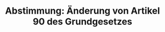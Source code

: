 ---
abstimmung:
  abstimmung: 1
  bundestagssitzung: 237
  datum: 1. Juni 2017
  legislaturperiode: 18
categories:
- Grundgesetz
- Haushalt
- Finanzen
- Verkehr
- Infrastruktur
data:
- title: Abstimmungsergebnis 20170601_1-data.pdf
  url: /res/abstimmungsliste/20170601_1-data.pdf
- title: Abstimmungsergebnis 20170601_1_xls-data.xls
  url: /res/abstimmungsliste/20170601_1_xls-data.xls
- title: Abstimmungsergebnis 20170601_1_xls-data.csv
  url: /res/abstimmungsliste/csv/20170601_1_xls-data.csv
documents:
- local: /res/abstimmungsdaten/018-237-01/1811131.pdf
  title: Drucksache 18/11131.pdf
  url: http://dip21.bundestag.de/dip21/btd/18/111/1811131.pdf
- local: /res/abstimmungsdaten/018-237-01/1811186.pdf
  title: Drucksache 18/11186.pdf
  url: http://dip21.bundestag.de/dip21/btd/18/111/1811186.pdf
- local: /res/abstimmungsdaten/018-237-01/1812588.pdf
  title: Drucksache 18/12588.pdf
  url: http://dip21.bundestag.de/dip21/btd/18/125/1812588.pdf
- local: /res/abstimmungsdaten/018-237-01/1812594.pdf
  title: Drucksache 18/12594.pdf
  url: http://dip21.bundestag.de/dip21/btd/18/125/1812594.pdf
ergebnis:
  cdu/csu:
    enthaltung: 0
    gesamt: 309
    ja: 0
    nein: 303
    nichtabgegeben: 6
    ungueltig: 0
  die.linke:
    enthaltung: 0
    gesamt: 64
    ja: 54
    nein: 0
    nichtabgegeben: 10
    ungueltig: 0
  file: 20170601_1_xls-data.xls
  fraktionslos:
    enthaltung: 0
    gesamt: 1
    ja: 0
    nein: 1
    nichtabgegeben: 0
    ungueltig: 0
  gruenen:
    enthaltung: 0
    gesamt: 63
    ja: 60
    nein: 0
    nichtabgegeben: 3
    ungueltig: 0
  spd:
    enthaltung: 4
    gesamt: 193
    ja: 3
    nein: 178
    nichtabgegeben: 8
    ungueltig: 0
layout: abstimmung
links:
- title: https://www.bundestag.de/parlament/plenum/abstimmung/abstimmung?id=468
  url: https://www.bundestag.de/parlament/plenum/abstimmung/abstimmung?id=468
- title: http://www.abgeordnetenwatch.de/schaffung_einer_zentralen_gesellschaft_fuer_autobahnen_und_bundesstrassen-1105-880.html
  url: http://www.abgeordnetenwatch.de/schaffung_einer_zentralen_gesellschaft_fuer_autobahnen_und_bundesstrassen-1105-880.html
- title: Artikel 90 Grundgesetz
  url: https://www.bundestag.de/parlament/aufgaben/rechtsgrundlagen/grundgesetz/gg_08/245140#090
preview: "Deutscher Bundestag\n\n237. Sitzung des Deutschen Bundestages\nam Donnerstag,\
  \ 1. Juni 2017\n\nEndgültiges Ergebnis der Namentlichen Abstimmung Nr. 1\n\nÄnderungsantrag\
  \ der Abgeordneten Roland Claus, Dr. Gesine Lötzsch, Caren Lay, weiterer\nAbgeordneter\
  \ und der Fraktion DIE LINKE\nzu der zweiten Beratung des Gesetzentwurfs der Bundesregierung.\n\
  Entwurf eines Gesetzes zur Änderung des Grundgesetzes\n(Artikel 90, 91 c, 104b,\
  \ 104c, 107, 108, 109a, 114, 125c, 143d, 143e, 143f, 143g)\nhier: Änderung von Artikel\
  \ 90 des Grundgesetzes\nDrs. 18/11131, 18/11186, 18/12588 und 18/12594\n\nAbgegebene\
  \ Stimmen insgesamt:\n\n603\n\nNicht abgegebene Stimmen:\nJa-Stimmen:\n\n27\n117\n\
  \nNein-Stimmen:\n\n482\n\nEnthaltungen:\n\n4\n\nUngültige:\n\n0\n\nBerlin, den 01.06.2017\n\
  \nBeginn:\nEnde:\n\n11:38\n11:41\nSeite:\n\n1\n\n\f"
tags:
- Privatisierung
- Autobahn
- Straßennetz
- PKW
- ÖPP
- Finanzausgleich
title: 'Abstimmung: Änderung von Artikel 90 des Grundgesetzes'
---